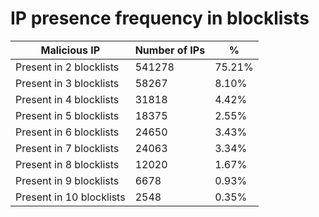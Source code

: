 # IP presence frequency in blocklists
| Malicious IP | Number of IPs | % |
|----|----|----|
| Present in 2 blocklists | 541278 | 75.21% |
| Present in 3 blocklists | 58267 | 8.10% |
| Present in 4 blocklists | 31818 | 4.42% |
| Present in 5 blocklists | 18375 | 2.55% |
| Present in 6 blocklists | 24650 | 3.43% |
| Present in 7 blocklists | 24063 | 3.34% |
| Present in 8 blocklists | 12020 | 1.67% |
| Present in 9 blocklists | 6678 | 0.93% |
| Present in 10 blocklists | 2548 | 0.35% |
